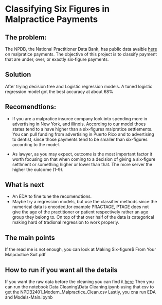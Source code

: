 # Classifying Six Figures in Malpractice Payments

## The problem:

The NPDB, the National Practitioner Data Bank, has public data avaible [here](https://www.npdb.hrsa.gov/resources/publicData.jsp) on malpratice payments. The objective of this project is to classify 
payment that are under, over, or exactly six-figure payments. 

## Solution

After trying decision tree and Logistic regression models. A tuned logistic regression model got the best accuracy at about 68%

## Recomendtions:
   - If you are a malpratice insurce company look into spending more in advertising in New York, and illinois. According to our model thoes states tend to a have higher than a six-figures malpratice settlements. You can pull funding from advertising in Puerto Rico and to advertising to dentist, since those payments tend to be smaller than six-figures according to the model. 

   - As lawyer, as you may expect, outcome is the most important factor it worth focusing on that when coming to a decision of giving a six-figure settlment or something higher or lower than that. The more server the higher the outcome (1-9).
   
## What is next
   - An EDA to fine tune the recomendtions.
   - Maybe try a regression models, but use the classifier methods since the numerical data is encoded,for example PRACTAGE, PTAGE does not give the age of the practitioner or patient respectively rather an age group they belong to. On top of that over half of the data is categorical making hard of tradional regression to work properly.

## The main points
If the read me is not enough, you can look at Making Six-figure$  From Your Malpractice Suit.pdf

## How to run if you want all the details
If you want the raw data before the cleaning you can find it [here](https://drive.google.com/drive/folders/160Bx6ybX8fGxCib0x8aF2_SmRWrggR8H?usp=sharing)
Then you can run the notebook Data Cleaning\Data Cleaning.ipynb using that csv to get the NPDB2401_Modern_Malpractice_Clean.csv
Lastly, you cna run EDA and Models-Main.ipynb
